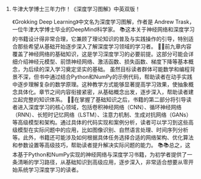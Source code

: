 1. 牛津大学博士三年力作！《深度学习图解》中英双版！
    
    《Grokking Deep Learning》中文名为深度学习图解，作者是
    Andrew Trask，一位牛津大学博士毕业的DeepMind科学家。
    📚这本关于神经网络和深度学习的书籍设计得非常合理，它兼顾了理论知识的普及与实践操作的引导，特别适合那些希望从基础开始逐步深入了解深度学习领域的学习者。
    📃📃前九章内容覆盖了神经网络的基础知识，这是学习深度学习的必要前提。这部分可能会详细介绍神经元模型、前馈神经网络、激活函数、损失函数、梯度下降等基本概念，为后续的深入学习奠定坚实的基础。
    虽然目标读者群体可能数学和编程背景不深，但书中通过结合Python和NumPy的示例代码，帮助读者在动手实践中逐步理解复杂的数学原理。这种教学方式能够显著提高学习效果，使抽象概念具体化。章节之间内容衔接紧密，从基础概念出发，逐步深入，帮助读者建立起完整的知识体系。
    📃📃在掌握了基础知识之后，书籍的第二部分将引导读者进入深度学习的核心领域，包括卷积神经网络（CNN）、循环神经网络（RNN）、长短时记忆网络（LSTM）、注意力机制、生成对抗网络（GANs）等高级模型和架构。通过具体的代码实现和案例分析，读者可以学习到这些高级模型在实际问题中的应用，比如图像识别、自然语言处理、时间序列分析等。此外，书籍还可能涉及如何根据具体任务选择合适的网络架构、优化算法和参数设置等高级技巧，帮助读者提升解决实际问题的能力。
    📚📚总之，这本基于Python和NumPy实现的神经网络与深度学习书籍，为初学者提供了一条清晰的学习路径，从基础知识到高级应用，逐步深入，非常适合想要从零开始系统学习深度学习的读者。